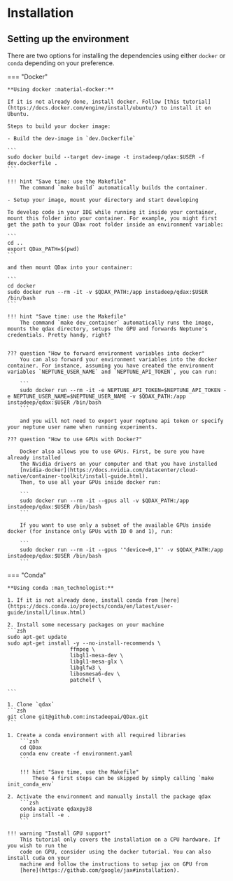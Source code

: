 # Installation

## Setting up the environment
There are two options for installing the dependencies using either `docker` or `conda` depending on your preference.

=== "Docker"

    **Using docker :material-docker:**

    If it is not already done, install docker. Follow [this tutorial](https://docs.docker.com/engine/install/ubuntu/) to install it on Ubuntu.

    Steps to build your docker image:

    - Build the dev-image in `dev.Dockerfile`

    ```
    sudo docker build --target dev-image -t instadeep/qdax:$USER -f dev.dockerfile .
    ```

    !!! hint "Save time: use the Makefile"
        The command `make build` automatically builds the container.

    - Setup your image, mount your directory and start developing

    To develop code in your IDE while running it inside your container, mount this folder into your container. For example, you might first get the path to your QDax root folder inside an environment variable:

    ```
    cd ..
    export QDax_PATH=$(pwd)
    ```

    and then mount QDax into your container:

    ```
    cd docker
    sudo docker run --rm -it -v $QDAX_PATH:/app instadeep/qdax:$USER /bin/bash
    ```

    !!! hint "Save time: use the Makefile"
        The command `make dev_container` automatically runs the image, mounts the qdax directory, setups the GPU and forwards Neptune's credentials. Pretty handy, right?


    ??? question "How to forward environment variables into docker"
        You can also forward your environment variables into the docker container. For instance, assuming you have created the environment variables `NEPTUNE_USER_NAME` and `NEPTUNE_API_TOKEN`, you can run:

        ```
        sudo docker run --rm -it -e NEPTUNE_API_TOKEN=$NEPTUNE_API_TOKEN -e NEPTUNE_USER_NAME=$NEPTUNE_USER_NAME -v $QDAX_PATH:/app instadeep/qdax:$USER /bin/bash
        ```

        and you will not need to export your neptune api token or specify your neptune user name when running experiments.

    ??? question "How to use GPUs with Docker?"

        Docker also allows you to use GPUs. First, be sure you have already installed
        the Nvidia drivers on your computer and that you have installed
        [nvidia-docker](https://docs.nvidia.com/datacenter/cloud-native/container-toolkit/install-guide.html).
        Then, to use all your GPUs inside docker run:

        ```
        sudo docker run --rm -it --gpus all -v $QDAX_PATH:/app instadeep/qdax:$USER /bin/bash
        ```

        If you want to use only a subset of the available GPUs inside docker (for instance only GPUs with ID 0 and 1), run:

        ```
        sudo docker run --rm -it --gpus '"device=0,1"' -v $QDAX_PATH:/app instadeep/qdax:$USER /bin/bash
        ```



=== "Conda"

    **Using conda :man_technologist:**

    1. If it is not already done, install conda from [here](https://docs.conda.io/projects/conda/en/latest/user-guide/install/linux.html)

    2. Install some necessary packages on your machine
    ```zsh
    sudo apt-get update
    sudo apt-get install -y --no-install-recommends \
                        ffmpeg \
                        libgl1-mesa-dev \
                        libgl1-mesa-glx \
                        libglfw3 \
                        libosmesa6-dev \
                        patchelf \

    ```

    1. Clone `qdax`
    ```zsh
    git clone git@github.com:instadeepai/QDax.git
    ```

    1. Create a conda environment with all required libraries
        ```zsh
        cd QDax
        conda env create -f environment.yaml
        ```

        !!! hint "Save time, use the Makefile"
            These 4 first steps can be skipped by simply calling `make init_conda_env`

    2. Activate the environment and manually install the package qdax
        ```zsh
        conda activate qdaxpy38
        pip install -e .
        ```

    !!! warning "Install GPU support"
        This tutorial only covers the installation on a CPU hardware. If you wish to run the
        code on GPU, consider using the docker tutorial. You can also install cuda on your
        machine and follow the instructions to setup jax on GPU from
        [here](https://github.com/google/jax#installation).
